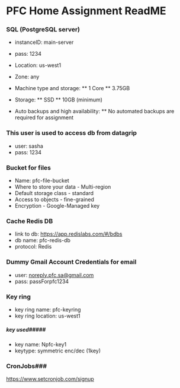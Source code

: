 # PFC Home Assignment ReadME #

### SQL (PostgreSQL server) ###

* instanceID: main-server
* pass: 1234

* Location: us-west1
* Zone: any 

* Machine type and storage:
	** 1 Core 
	** 3.75GB 
		
		
* Storage: 
	** SSD
	** 10GB (minimum) 

* Auto backups and high availability:
	** No automated backups are required for assignment 
	


	
### This user is used to access db from datagrip ###

* user: sasha
* pass: 1234



### Bucket for files ###

* Name: pfc-file-bucket
* Where to store your data - Multi-region
* Default storage  class - standard
* Access to objects - fine-grained
* Encryption - Google-Managed key



### Cache Redis DB ###
* link to db: https://app.redislabs.com/#/bdbs
* db name: pfc-redis-db
* protocol: Redis



### Dummy Gmail Account Credentials for email ###
* user: noreply.pfc.sa@gmail.com
* pass: passForpfc1234


### Key ring ###
* key ring name: pfc-keyring
* key ring location: us-west1

##### key used#####
* key name: Npfc-key1
* keytype: symmetric enc/dec (1key)




### CronJobs###
https://www.setcronjob.com/signup






